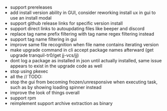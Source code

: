 - support prereleases
- add install version ability in GUI, consider reworking install ux in gui to use an install modal
- support github release links for specific version install
- support direct links to autoupdating files like beeper and discord
- replace tag name prefix filtering with tag name regex filtering instead
- support tag name filtering in gui
- improve same file recognition when file name contains iterating version
- make upgrade command in cli accept package names afterward (get upgrade tranquil-tr0/get jj-vcs/jj)
- dont log a package as installed in json until actually installed, same issue appears to exist in the upgrade code as well
- stop using pkexec
- all the // TODO: <task>
- stop the gui from becoming frozen/unresponsive when executing task, such as by showing loading spinner instead
- improve the look of things overall
- support rpm
- reimplement support archive extraction as binary
